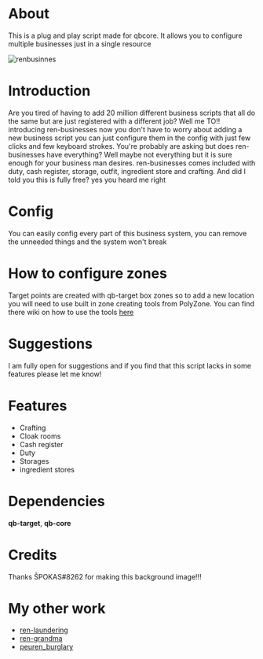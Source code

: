 # About 
 This is a plug and play script made for qbcore. It allows you to configure multiple businesses just in a single resource

![renbusinnes](https://user-images.githubusercontent.com/85559163/198835306-a319679d-ed28-4c0d-b258-592757325dd1.png)

# Introduction
Are you tired of having to add 20 million different business scripts that all do the same but are just registered with a different job?  Well me TO!! introducing ren-businesses now you don't have to worry about adding a new business script you can just configure them in the config with just few clicks and few keyboard strokes. You're probably are asking but does ren-businesses have everything? Well maybe not everything but it is sure enough for your business man desires. ren-businesses comes included with duty, cash register, storage, outfit, ingredient store and crafting. And did I told you this is fully free? yes you heard me right

# Config
You can easily config every part of this business system, you can remove the unneeded things and the system won't break

# How to configure zones
 Target points are created with qb-target box zones so to add a new location you will need to use built in zone creating tools from PolyZone. You can find there wiki on how to use the tools [here](https://github.com/mkafrin/PolyZone/wiki/Using-the-creation-script) 
 
 # Suggestions
I am fully open for suggestions and if you find that this script lacks in some features please let me know!
 
 # Features 
- Crafting
- Cloak rooms
- Cash register
- Duty
- Storages
- ingredient stores

 # Dependencies
  **qb-target**,
  **qb-core**

 # Credits
 Thanks ŠPOKAS#8262 for making this background image!!!
# My other work
- [ren-laundering](https://github.com/Rencikas/ren-laundering)
- [ren-grandma](https://github.com/Rencikas/ren-grandma)
- [peuren_burglary](https://peuren.tebex.io/package/5980960)
